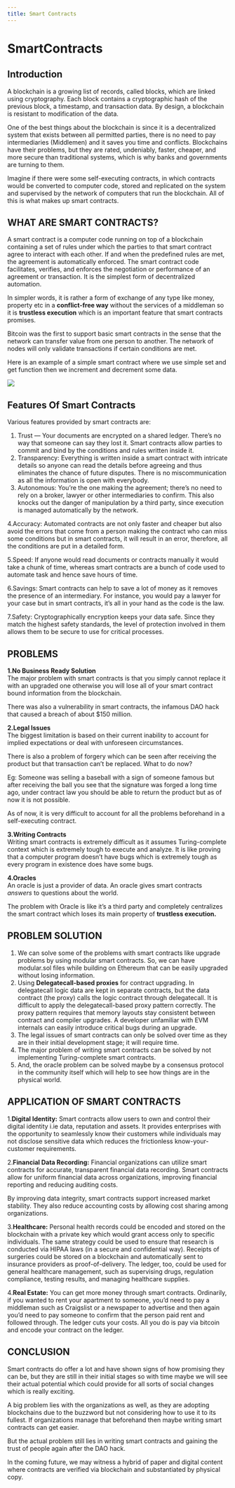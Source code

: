 ```yaml
---
title: Smart Contracts
---
```


# SmartContracts

## **Introduction**

A blockchain is a growing list of records, called blocks, which are linked using cryptography. Each block contains a cryptographic hash of the previous block, a timestamp, and transaction data. By design, a blockchain is resistant to modification of the data.

One of the best things about the blockchain is since it is a decentralized system that exists between all permitted parties, there is no need to pay intermediaries \(Middlemen\) and it saves you time and conflicts. Blockchains have their problems, but they are rated, undeniably, faster, cheaper, and more secure than traditional systems, which is why banks and governments are turning to them.

Imagine if there were some self-executing contracts, in which contracts would be converted to computer code, stored and replicated on the system and supervised by the network of computers that run the blockchain. All of this is what makes up smart contracts.

## **WHAT ARE SMART CONTRACTS?**

A smart contract is a computer code running on top of a blockchain containing a set of rules under which the parties to that smart contract agree to interact with each other. If and when the predefined rules are met, the agreement is automatically enforced. The smart contract code facilitates, verifies, and enforces the negotiation or performance of an agreement or transaction. It is the simplest form of decentralized automation.

In simpler words, it is rather a form of exchange of any type like money, property etc in a **conflict-free way** without the services of a middleman so it is **trustless execution** which is an important feature that smart contracts promises.

Bitcoin was the first to support basic smart contracts in the sense that the network can transfer value from one person to another. The network of nodes will only validate transactions if certain conditions are met.

Here is an example of a simple smart contract where we use simple set and get function then we increment and decrement some data.

![](https://cdn-images-1.medium.com/max/800/0*t3R3g_wwyDF5YjO8)

## **Features Of Smart Contracts**

Various features provided by smart contracts are:

1. Trust — Your documents are encrypted on a shared ledger. There’s no way that someone can say they lost it. Smart contracts allow parties to commit and bind by the conditions and rules written inside it.
2. Transparency: Everything is written inside a smart contract with intricate details so anyone can read the details before agreeing and thus eliminates the chance of future disputes. There is no miscommunication as all the information is open with everybody.
3. Autonomous: You’re the one making the agreement; there’s no need to rely on a broker, lawyer or other intermediaries to confirm. This also knocks out the danger of manipulation by a third party, since execution is managed automatically by the network.

4.Accuracy: Automated contracts are not only faster and cheaper but also avoid the errors that come from a person making the contract who can miss some conditions but in smart contracts, it will result in an error, therefore, all the conditions are put in a detailed form.

5.Speed: If anyone would read documents or contracts manually it would take a chunk of time, whereas smart contracts are a bunch of code used to automate task and hence save hours of time.

6.Savings: Smart contracts can help to save a lot of money as it removes the presence of an intermediary. For instance, you would pay a lawyer for your case but in smart contracts, it’s all in your hand as the code is the law.

7.Safety: Cryptographically encryption keeps your data safe. Since they match the highest safety standards, the level of protection involved in them allows them to be secure to use for critical processes.

## **PROBLEMS**

**1.No Business Ready Solution**  
 The major problem with smart contracts is that you simply cannot replace it with an upgraded one otherwise you will lose all of your smart contract bound information from the blockchain.

There was also a vulnerability in smart contracts, the infamous DAO hack that caused a breach of about $150 million.

**2.Legal Issues**  
The biggest limitation is based on their current inability to account for implied expectations or deal with unforeseen circumstances.

There is also a problem of forgery which can be seen after receiving the product but that transaction can’t be replaced. What to do now?

Eg: Someone was selling a baseball with a sign of someone famous but after receiving the ball you see that the signature was forged a long time ago, under contract law you should be able to return the product but as of now it is not possible.

As of now, it is very difficult to account for all the problems beforehand in a self-executing contract.

**3.Writing Contracts**  
Writing smart contracts is extremely difficult as it assumes Turing-complete context which is extremely tough to execute and analyze. It is like proving that a computer program doesn’t have bugs which is extremely tough as every program in existence does have some bugs.

**4.Oracles**  
An oracle is just a provider of data. An oracle gives smart contracts _answers_ to questions about the world.

The problem with Oracle is like it’s a third party and completely centralizes the smart contract which loses its main property of **trustless execution.**

## **PROBLEM SOLUTION**

1. We can solve some of the problems with smart contracts like upgrade problems by using modular smart contracts. So, we can have modular.sol files while building on Ethereum that can be easily upgraded without losing information.
2. Using **Delegatecall-based proxies** for contract upgrading. In delegatecall logic data are kept in separate contracts, but the data contract \(the proxy\) calls the logic contract through delegatecall. It is difficult to apply the delegatecall-based proxy pattern correctly. The proxy pattern requires that memory layouts stay consistent between contract and compiler upgrades. A developer unfamiliar with EVM internals can easily introduce critical bugs during an upgrade.
3. The legal issues of smart contracts can only be solved over time as they are in their initial development stage; it will require time.
4. The major problem of writing smart contracts can be solved by not implementing Turing-complete smart contracts.
5. And, the oracle problem can be solved maybe by a consensus protocol in the community itself which will help to see how things are in the physical world.

## **APPLICATION OF SMART CONTRACTS**

1.**Digital Identity:** Smart contracts allow users to own and control their digital identity i.ie data, reputation and assets. It provides enterprises with the opportunity to seamlessly know their customers while individuals may not disclose sensitive data which reduces the frictionless know-your-customer requirements.

2.**Financial Data Recording:** Financial organizations can utilize smart contracts for accurate, transparent financial data recording. Smart contracts allow for uniform financial data across organizations, improving financial reporting and reducing auditing costs.

By improving data integrity, smart contracts support increased market stability. They also reduce accounting costs by allowing cost sharing among organizations.

3.**Healthcare:** Personal health records could be encoded and stored on the blockchain with a private key which would grant access only to specific individuals. The same strategy could be used to ensure that research is conducted via HIPAA laws \(in a secure and confidential way\). Receipts of surgeries could be stored on a blockchain and automatically sent to insurance providers as proof-of-delivery. The ledger, too, could be used for general healthcare management, such as supervising drugs, regulation compliance, testing results, and managing healthcare supplies.

4.**Real Estate:** You can get more money through smart contracts. Ordinarily, if you wanted to rent your apartment to someone, you’d need to pay a middleman such as Craigslist or a newspaper to advertise and then again you’d need to pay someone to confirm that the person paid rent and followed through. The ledger cuts your costs. All you do is pay via bitcoin and encode your contract on the ledger.

## **CONCLUSION**

Smart contracts do offer a lot and have shown signs of how promising they can be, but they are still in their initial stages so with time maybe we will see their actual potential which could provide for all sorts of social changes which is really exciting.

A big problem lies with the organizations as well, as they are adopting blockchains due to the buzzword but not considering how to use it to its fullest. If organizations manage that beforehand then maybe writing smart contracts can get easier.

But the actual problem still lies in writing smart contracts and gaining the trust of people again after the DAO hack.

In the coming future, we may witness a hybrid of paper and digital content where contracts are verified via blockchain and substantiated by physical copy.

